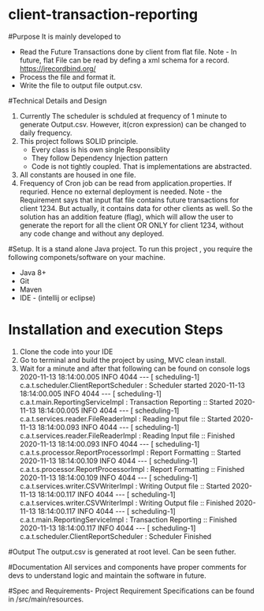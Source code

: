 # client-transaction-reporting
#Purpose
It is mainly developed to
 - Read the Future Transactions done by client from flat file.
    Note - In future, flat File can be read by defing a xml schema for a record. https://jrecordbind.org/
 - Process the file and format it.
 - Write the file to output file output.csv. 

#Technical Details and Design
1. Currently The scheduler is schduled at frequency of 1 minute to generate Output.csv. However, it(cron expression) can be changed to daily frequency.
2. This project follows SOLID principle.
    - Every class is his own single Responsiblity
    - They follow Dependency Injection pattern
    - Code is not tightly coupled. That is implementations are abstracted.
3. All constants are housed in one file.
4. Frequency of Cron job can be read from application.properties. If requried. Hence no external deployment is needed.
Note - the Requirement says that input flat file contains future transactions for client 1234. But actually, it contains data for other clients as well.
So the solution has an addition feature (flag), which will allow the user to generate the report for all the client OR ONLY for client 1234, without any code change and without any deployed.


#Setup.
It is a stand alone Java project. To run this project , you require the following componets/software on your machine.
* Java 8+
* Git
* Maven
* IDE - (intellij or eclipse)

# Installation and execution Steps
1. Clone the code into your IDE
2. Go to terminal and build the project by using, MVC clean install.
3. Wait for a minute and after that following can be found on console logs
  2020-11-13 18:14:00.005  INFO 4044 --- [   scheduling-1] c.a.t.scheduler.ClientReportScheduler    : Scheduler started
2020-11-13 18:14:00.005  INFO 4044 --- [   scheduling-1] c.a.t.main.ReportingServiceImpl          : Transaction Reporting :: Started
2020-11-13 18:14:00.005  INFO 4044 --- [   scheduling-1] c.a.t.services.reader.FileReaderImpl     : Reading Input file :: Started
2020-11-13 18:14:00.093  INFO 4044 --- [   scheduling-1] c.a.t.services.reader.FileReaderImpl     : Reading Input file :: Finished
2020-11-13 18:14:00.093  INFO 4044 --- [   scheduling-1] c.a.t.s.processor.ReportProcessorImpl    : Report Formatting :: Started
2020-11-13 18:14:00.109  INFO 4044 --- [   scheduling-1] c.a.t.s.processor.ReportProcessorImpl    : Report Formatting :: Finished
2020-11-13 18:14:00.109  INFO 4044 --- [   scheduling-1] c.a.t.services.writer.CSVWriterImpl      : Writing Output file :: Started
2020-11-13 18:14:00.117  INFO 4044 --- [   scheduling-1] c.a.t.services.writer.CSVWriterImpl      : Writing Output file :: Finished
2020-11-13 18:14:00.117  INFO 4044 --- [   scheduling-1] c.a.t.main.ReportingServiceImpl          : Transaction Reporting :: Finished
2020-11-13 18:14:00.117  INFO 4044 --- [   scheduling-1] c.a.t.scheduler.ClientReportScheduler    : Scheduler Finished

#Output
The output.csv is generated at root level. Can be seen futher.


#Documentation
All services and components have proper comments for devs to understand logic and maintain the software in future.


#Spec and Requirements-
Project Requirement Specifications can be found in /src/main/resources.

